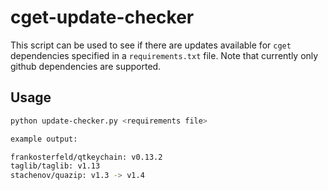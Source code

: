 # cget-update-checker

This script can be used to see if there are updates available for `cget` dependencies specified in a `requirements.txt` file.
Note that currently only github dependencies are supported.

## Usage

```sh
python update-checker.py <requirements file>

example output:

frankosterfeld/qtkeychain: v0.13.2
taglib/taglib: v1.13
stachenov/quazip: v1.3 -> v1.4
```